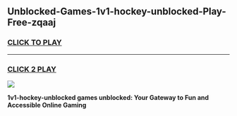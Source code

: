 
## Unblocked-Games-1v1-hockey-unblocked-Play-Free-zqaaj
<h3>
<a href="https://premium76.site?title=1v1-hockey-unblocked&ref=18A1">CLICK TO PLAY</a></h3>
<hr>

<h3>
<a href="https://premium76.site?title=1v1-hockey-unblocked&ref=18A1">CLICK 2 PLAY</a>
  
</h3>

<a href="https://premium76.site?title=1v1-hockey-unblocked&ref=18A1"><img src="https://clearcache.store/games.png"></a>


**1v1-hockey-unblocked games unblocked: Your Gateway to Fun and Accessible Online Gaming**
